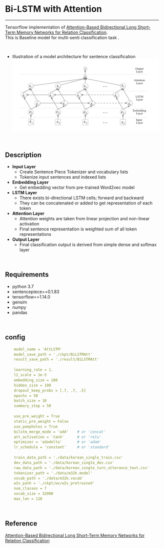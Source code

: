 # Bi-LSTM with Attention
---
Tensorflow implementation of [Attention-Based Bidirectional Long Short-Term Memory Networks for Relation Classification](https://www.aclweb.org/anthology/P16-2034).  
This is Baseline model for multi-senti classification task .

<br/>



- Illustration of a model architecture for sentence classification  
![Illustration](images/BLSTMA.png)  

<br/>



## Description

- **Input Layer**
  - Create Sentence Piece Tokenizer and vocabulary lists
  - Tokenize input sentences and indexed lists
- **Embedding Layer**
  - Get embedding vector from pre-trained Word2vec model
- **LSTM Layer**
  - There exists bi-directional LSTM cells; forward and backward
  - They can be concatenated or added to get representation of each token
- **Attention Layer**
  - Attention weights are taken from linear projection and non-linear activation
  - Final sentence representation is weighted sum of all token representations
- **Output Layer**
  - Final classification output is derived from simple dense and softmax layer

<br/>



## Requirements

- python 3.7
- sentencepiece==0.1.83
- tensorflow==1.14.0
- gensim
- numpy
- pandas

<br/>



## config
```yml
    model_name = 'AttLSTM'
    model_save_path = './ckpt/BiLSTMAtt'
    result_save_path = './result/BiLSTMAtt'

    learning_rate = 1.
    l2_scale = 1e-5
    embedding_size = 100
    hidden_size = 100
    dropout_keep_probs = [.7, .7, .5]
    epochs = 50
    batch_size = 10
    summary_step = 50

    use_pre_weight = True
    static_pre_weight = False
    use_peepholes = True
    bilstm_merge_mode = 'add'    # or 'concat'
    att_activation = 'tanh'      # or 'relu'
    optimizer = 'adadelta'       # or 'adam'
    lr_schedule = 'constant'     # or 'standard'

    train_data_path = './data/korean_single_train.csv'
    dev_data_path = './data/korean_single_dev.csv'
    raw_data_path = './data/korean_single_turn_utterance_text.csv'
    tokenizer_path = './data/m32k.model'
    vocab_path = './data/m32k.vocab'
    w2v_path = './ckpt/wv/w2v_pretrained'
    num_classes = 7
    vocab_size = 32000
    max_len = 128
```

<br/>


## Reference

[Attention-Based Bidirectional Long Short-Term Memory Networks for Relation Classification](https://www.aclweb.org/anthology/P16-2034)

